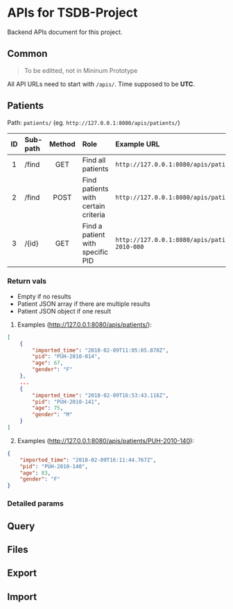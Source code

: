 # APIs for TSDB-Project

Backend APIs document for this project.

## Common

> To be editted, not in Mininum Prototype

All API URLs need to start with `/apis/`. Time supposed to be **UTC**.

## Patients

Path: `patients/` (eg. `http://127.0.0.1:8080/apis/patients/`)

| ID | Sub-path | Method | Role | Example URL |
|:---:|:---|:---:|:---|:---|
|1|/find|GET|Find all patients|`http://127.0.0.1:8080/apis/patients/find`|
|2|/find|POST|Find patients with certain criteria|`http://127.0.0.1:8080/apis/patients/find`|
|3|/{id}|GET|Find a patient with specific PID|`http://127.0.0.1:8080/apis/patients/PUH-2010-080`|

### Return vals

- Empty if no results
- Patient JSON array if there are multiple results
- Patient JSON object if one result

1. Examples (<http://127.0.0.1:8080/apis/patients/>):

```json
[
    {
        "imported_time": "2018-02-09T11:05:05.870Z",
        "pid": "PUH-2010-014",
        "age": 67,
        "gender": "F"
    },
    ...
    {
        "imported_time": "2018-02-09T16:53:43.116Z",
        "pid": "PUH-2010-141",
        "age": 75,
        "gender": "M"
    }
]
```

2. Examples (<http://127.0.0.1:8080/apis/patients/PUH-2010-140>):

```json
{
    "imported_time": "2018-02-09T16:11:44.767Z",
    "pid": "PUH-2010-140",
    "age": 83,
    "gender": "F"
}
```


### Detailed params



## Query



## Files



## Export



## Import


